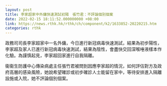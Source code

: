 ```yaml
---
layout: post
title: 李家超家中外傭快速測試初陽　張竹君：不評論個別個案
date: 2022-02-15 18:11:52.000000000 +08:00
link: https://news.rthk.hk/rthk/ch/component/k2/1633852-20220215.htm
categories: rthk
---
```


政務司司長李家超家中一名外傭，今日進行新冠病毒快速測試，結果為初步陽性，李家超及家人已進行新冠病毒快速測試，結果為陰性，會盡快交回深喉唾液樣本作化驗。為謹慎起見，李家超回家進行自我隔離。

衞衞生防護中心傳染病處主任張竹君被問到因應李家超的情況，如何評估對方及政府高層的感染風險，她說希望確診或初步確診人士能留在家中，等待安排進入隔離設施或入院，她不評論個別個案。
